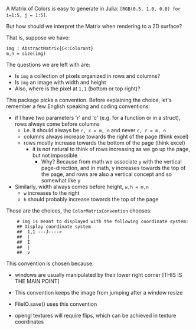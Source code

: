 A Matrix of Colors is easy to generate in Julia: `[RGB(0.5, 1.0, 0.0) for i=1:5, j = 1:5]`.  

But how should we interpret the Matrix when rendering to a 2D surface?

That is, suppose we have:
```
img : AbstractMatrix{C<:Colorant}
m,n = size(img)
```

The questions we are left with are:
- Is `img` a collection of pixels organized in rows and columns?
- Is `img` an image with width and height 
- Also, where is the pixel at `1,1` (bottom or top right)?

This package picks a convention.  Before explaining the choice, let's remember a few English speaking and coding conventions:
- if I have two parameters 'r' and 'c' (e.g. for a function or in a struct), rows always come before columns
  - i.e. it should always be `r, c = m, n` and never `c, r = m, n`
  - columns always increase towards the right of the page (think excel)
  - rows mostly increase towards the bottom of the page (think excel)
    - it is not natural to think of rows increasing as we go up the page, but not impossible 
        - Why? Because from math we associate `y` with the vertical
      page-direction, and in math, y increases towards the top of the page, and rows are also a vertical concept and so somewhat like y
- Similarly, width always comes before height, `w,h = m,n`
  - `w` increases to the right
  - `h` should probably increase towards the top of the page

Those are the choices, the `ColorMatrixConvention` chooses:

```
    # img is meant to displayed with the following coordinate system:
    ## Display coordinate system
    ##  1,1 ---J---->
    ##  |
    ##  I
    ##  |
    ##  v
 ```

This convention is chosen because: 
 - windows are usually manipulated by their lower right corner [THIS IS THE MAIN POINT]
 - This convention keeps the image from jumping after a window resize
 
- FileIO.save() uses this convention
- opengl textures will require flips, which can be achieved in texture coordinates 
